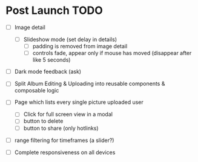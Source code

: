 # Post Launch TODO

- [ ] Image detail

  - [ ] Slideshow mode (set delay in details)
    - [ ] padding is removed from image detail
    - [ ] controls fade, appear only if mouse has moved (disappear after like 5 seconds)

- [ ] Dark mode feedback (ask)

- [ ] Split Album Editing & Uploading into reusable components & composable logic

- [ ] Page which lists every single picture uploaded user

  - [ ] Click for full screen view in a modal
  - [ ] button to delete
  - [ ] button to share (only hotlinks)

- [ ] range filtering for timeframes (a slider?)

- [ ] Complete responsiveness on all devices
